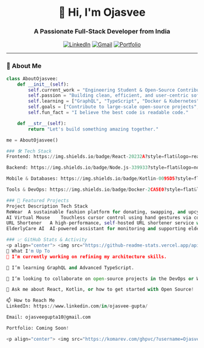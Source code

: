 <h1 align="center">👋 Hi, I'm Ojasvee</h1>
<h3 align="center">A Passionate Full-Stack Developer from India</h3>

<p align="center">
  <a href="https://linkedin.com/in/ojasvee-auti"><img src="https://img.shields.io/badge/LinkedIn-0077B5?style=for-the-badge&logo=linkedin&logoColor=white" alt="LinkedIn"></a>
  <a href="mailto:ojasveegupta10@gmail.com"><img src="https://img.shields.io/badge/Gmail-D14836?style=for-the-badge&logo=gmail&logoColor=white" alt="Gmail"></a>
  <a href="[Your Portfolio URL]"><img src="https://img.shields.io/badge/Portfolio-%23000000.svg?style=for-the-badge&logo=firefox&logoColor=white" alt="Portfolio"></a>
</p>

---

### 🧠 About Me
```python
class AboutOjasvee:
    def __init__(self):
        self.current_work = "Engineering Student & Open-Source Contributor"
        self.passion = "Building clean, efficient, and user-centric software"
        self.learning = ["GraphQL", "TypeScript", "Docker & Kubernetes", "System Design"]
        self.goals = ["Contribute to large-scale open-source projects", "Master Cloud Architecture"]
        self.fun_fact = "I believe the best code is readable code."

    def __str__(self):
        return "Let's build something amazing together."

me = AboutOjasvee()

### 🛠️ Tech Stack
Frontend: https://img.shields.io/badge/React-20232A?style=flat&logo=react&logoColor=61DAFB https://img.shields.io/badge/Next.js-000000?style=flat&logo=nextdotjs&logoColor=white https://img.shields.io/badge/Vue.js-35495E?style=flat&logo=vuedotjs&logoColor=4FC08D https://img.shields.io/badge/Tailwind_CSS-38B2AC?style=flat&logo=tailwind-css&logoColor=white

Backend: https://img.shields.io/badge/Node.js-339933?style=flat&logo=nodedotjs&logoColor=white https://img.shields.io/badge/Express.js-000000?style=flat&logo=express&logoColor=white https://img.shields.io/badge/GraphQL-E10098?style=flat&logo=graphql&logoColor=white

Mobile & Databases: https://img.shields.io/badge/Kotlin-0095D5?style=flat&logo=kotlin&logoColor=white https://img.shields.io/badge/Android-3DDC84?style=flat&logo=android&logoColor=white https://img.shields.io/badge/MongoDB-4EA94B?style=flat&logo=mongodb&logoColor=white https://img.shields.io/badge/PostgreSQL-316192?style=flat&logo=postgresql&logoColor=white https://img.shields.io/badge/Firebase-FFCA28?style=flat&logo=firebase&logoColor=black

Tools & DevOps: https://img.shields.io/badge/Docker-2CA5E0?style=flat&logo=docker&logoColor=white https://img.shields.io/badge/Kubernetes-326CE5?style=flat&logo=kubernetes&logoColor=white https://img.shields.io/badge/Git-F05032?style=flat&logo=git&logoColor=white https://img.shields.io/badge/GitHub_Actions-2088FF?style=flat&logo=github-actions&logoColor=white

### 🚀 Featured Projects
Project	Description	Tech Stack
ReWear	A sustainable fashion platform for donating, swapping, and upcycling clothes.	React, Node.js, MongoDB
AI Virtual Mouse	Touchless cursor control using hand gestures via computer vision.	Python, OpenCV, Mediapipe
URL Shortener	A high-performance, self-hosted URL shortener service with analytics.	Python, Flask
ElderlyCare AI	AI-powered assistant for monitoring and supporting elderly care.	Python, TensorFlow/PyTorch

### 📈 GitHub Stats & Activity
<p align="center"> <img src="https://github-readme-stats.vercel.app/api?username=Ojasvee10&show_icons=true&theme=radical&hide_border=true" alt="Ojasvee's GitHub Stats" width="48%"/> <img src="https://github-readme-streak-stats.herokuapp.com/?user=Ojasvee10&theme=radical&hide_border=true" alt="GitHub Streak" width="48%"/> </p><p align="center"> <img src="https://github-readme-activity-graph.vercel.app/graph?username=Ojasvee10&theme=react-dark&hide_border=true&area=true" alt="Activity Graph" width="90%"/> </p>
🌱 What I'm Up To
🔭 I’m currently working on refining my architecture skills.

🌱 I’m learning GraphQL and Advanced TypeScript.

👯 I’m looking to collaborate on open-source projects in the DevOps or Web3 space.

💬 Ask me about React, Kotlin, or how to get started with Open Source!

📫 How to Reach Me
LinkedIn: https://www.linkedin.com/in/ojasvee-gupta/

Email: ojasveegupta10@gmail.com

Portfolio: Coming Soon!

<p align="center"> <img src="https://komarev.com/ghpvc/?username=Ojasvee10&label=Profile%20Views&color=0e75b6&style=flat" alt="Profile Views" /> </p> ```


